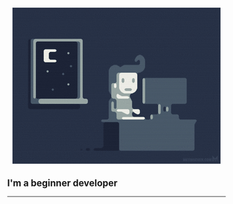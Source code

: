 <p align="center">
  <img src="https://github.com/AlexanderVenik/AlexanderVEnik/blob/main/assets/e426702edf874b181aced1e2fa5c6cde.gif" />
</p>

## **I'm a beginner developer**
____
